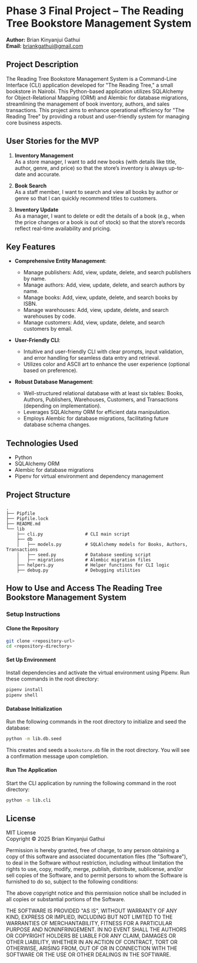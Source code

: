# Phase 3 Final Project – The Reading Tree Bookstore Management System


**Author:** Brian Kinyanjui Gathui  
**Email:** briankgathui@gmail.com


## Project Description
The Reading Tree Bookstore Management System is a Command-Line Interface (CLI) application developed for "The Reading Tree," a small bookstore in Nairobi. This Python-based application utilizes SQLAlchemy for Object-Relational Mapping (ORM) and Alembic for database migrations, streamlining the management of book inventory, authors, and sales transactions. This project aims to enhance operational efficiency for "The Reading Tree" by providing a robust and user-friendly system for managing core business aspects.


## User Stories for the MVP

1. **Inventory Management**  
   As a store manager, I want to add new books (with details like title, author, genre, and price) so that the store’s inventory is always up-to-date and accurate.

2. **Book Search**  
   As a staff member, I want to search and view all books by author or genre so that I can quickly recommend titles to customers.

3. **Inventory Update**  
   As a manager, I want to delete or edit the details of a book (e.g., when the price changes or a book is out of stock) so that the store’s records reflect real-time availability and pricing.


## Key Features

- **Comprehensive Entity Management**:  
  - Manage publishers: Add, view, update, delete, and search publishers by name.  
  - Manage authors: Add, view, update, delete, and search authors by name.  
  - Manage books: Add, view, update, delete, and search books by ISBN.  
  - Manage warehouses: Add, view, update, delete, and search warehouses by code.  
  - Manage customers: Add, view, update, delete, and search customers by email.

- **User-Friendly CLI**:  
  - Intuitive and user-friendly CLI with clear prompts, input validation, and error handling for seamless data entry and retrieval.  
  - Utilizes color and ASCII art to enhance the user experience (optional based on preference).

- **Robust Database Management**:  
  - Well-structured relational database with at least six tables: Books, Authors, Publishers, Warehouses, Customers, and Transactions (depending on implementation).  
  - Leverages SQLAlchemy ORM for efficient data manipulation.  
  - Employs Alembic for database migrations, facilitating future database schema changes.


## Technologies Used

- Python
- SQLAlchemy ORM
- Alembic for database migrations
- Pipenv for virtual environment and dependency management


## Project Structure

```
.
├── Pipfile
├── Pipfile.lock
├── README.md
└── lib
    ├── cli.py                # CLI main script
    ├── db
    │   ├── models.py         # SQLAlchemy models for Books, Authors, Transactions
    │   ├── seed.py           # Database seeding script
    │   ├── migrations        # Alembic migration files
    ├── helpers.py            # Helper functions for CLI logic
    ├── debug.py              # Debugging utilities
```


## How to Use and Access The Reading Tree Bookstore Management System

### Setup Instructions
#### Clone the Repository

```bash
git clone <repository-url>
cd <repository-directory>
```

#### Set Up Environment

Install dependencies and activate the virtual environment using Pipenv. Run these commands in the root directory:

```bash
pipenv install
pipenv shell
```

#### Database Initialization

Run the following commands in the root directory to initialize and seed the database:

```bash
python -m lib.db.seed
```

This creates and seeds a `bookstore.db` file in the root directory. You will see a confirmation message upon completion.

#### Run The Application

Start the CLI application by running the following command in the root directory:

```bash
python -m lib.cli
```


## License

MIT License  
Copyright © 2025 Brian Kinyanjui Gathui

Permission is hereby granted, free of charge, to any person obtaining a copy of this software and associated documentation files (the "Software"), to deal in the Software without restriction, including without limitation the rights to use, copy, modify, merge, publish, distribute, sublicense, and/or sell copies of the Software, and to permit persons to whom the Software is furnished to do so, subject to the following conditions:

The above copyright notice and this permission notice shall be included in all copies or substantial portions of the Software.

THE SOFTWARE IS PROVIDED "AS IS", WITHOUT WARRANTY OF ANY KIND, EXPRESS OR IMPLIED, INCLUDING BUT NOT LIMITED TO THE WARRANTIES OF MERCHANTABILITY, FITNESS FOR A PARTICULAR PURPOSE AND NONINFRINGEMENT. IN NO EVENT SHALL THE AUTHORS OR COPYRIGHT HOLDERS BE LIABLE FOR ANY CLAIM, DAMAGES OR OTHER LIABILITY, WHETHER IN AN ACTION OF CONTRACT, TORT OR OTHERWISE, ARISING FROM, OUT OF OR IN CONNECTION WITH THE SOFTWARE OR THE USE OR OTHER DEALINGS IN THE SOFTWARE.
